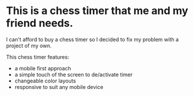 This is a chess timer that me and my friend needs.
=========================
I can't afford to buy a chess timer so I decided to fix my problem with a project of my own.

This chess timer features:

 - a mobile first approach
 - a simple touch of the screen to de/activate timer
 - changeable color layouts
 - responsive to suit any mobile device
